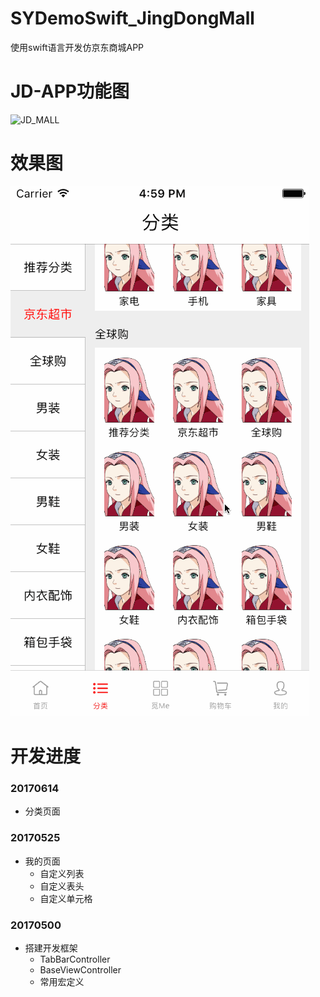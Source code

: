 # SYDemoSwift_JingDongMall
使用swift语言开发仿京东商城APP

# JD-APP功能图
![JD_MALL](./JD_MALL.png)

# 效果图
![category.gif](./EffectImages/category.gif)

# 开发进度
### 20170614
* 分类页面


### 20170525
* 我的页面
  * 自定义列表
  * 自定义表头
  * 自定义单元格

### 20170500
* 搭建开发框架
  * TabBarController
  * BaseViewController
  * 常用宏定义